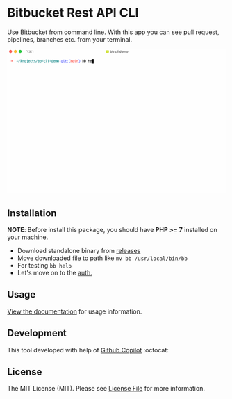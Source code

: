 # Bitbucket Rest API CLI

Use Bitbucket from command line. With this app you can see pull request, pipelines, branches etc. from your terminal.

![Bitbucket CLI](ss.gif)

## Installation

__NOTE__: Before install this package, you should have **PHP >= 7** installed on your machine.

* Download standalone binary from [releases](https://github.com/bb-cli/bb-cli/releases)
* Move downloaded file to path like `mv bb /usr/local/bin/bb`
* For testing `bb help`
* Let's move on to the [auth.](https://bb-cli.github.io/authentication)

## Usage

[View the documentation](https://bb-cli.github.io) for usage information.

## Development

This tool developed with help of [Github Copilot](https://copilot.github.com) :octocat:

## License

The MIT License (MIT). Please see [License File](LICENSE) for more information.
